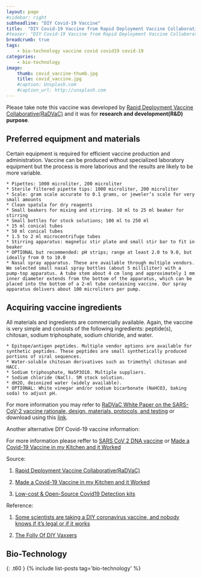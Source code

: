 ```yaml
---
layout: page
#sidebar: right
subheadline: "DIY Covid-19 Vaccine"
title:  "DIY Covid-19 Vaccine from Rapid Deployment Vaccine Collaborative(RaDVaC)"
#teaser: "DIY Covid-19 Vaccine from Rapid Deployment Vaccine Collaborative(RaDVaC)"
breadcrumb: true
tags:
    - bio-technology vaccine covid covid19 covid-19
categories:
    - bio-technology
image:
    thumb: covid_vaccine-thumb.jpg
    title: covid_vaccine.jpg
    #caption: Unsplash.com
    #caption_url: http://unsplash.com
---
```


Please take note this vaccine was developed by [Rapid Deployment Vaccine Collaborative(RaDVaC)](https://radvac.org/) and it was for **research and development(R&D) purpose**.  


## Preferred equipment and materials

Certain equipment is required for efficient vaccine production and administration. Vaccine can be produced without specialized laboratory equipment but the process is more laborious and the results are likely to be more variable.


    * Pipettes: 1000 microliter, 200 microliter
    * Sterile filtered pipette tips: 1000 microliter, 200 microliter
    * Scale: gram scale accurate to 0.1 grams, or jeweler’s scale for very small amounts
    * Clean spatula for dry reagents
    * Small beakers for mixing and stirring. 10 ml to 25 ml beaker for stirring
    * Small bottles for stock solutions; 100 ml to 250 ml
    * 15 ml conical tubes
    * 50 ml conical tubes
    * 1.5 to 2 ml microcentrifuge tubes
    * Stirring apparatus: magnetic stir plate and small stir bar to fit in beaker
    * OPTIONAL but recommended: pH strips; range at least 2.0 to 9.0, but ideally from 0 to 10.0
    * Nasal spray apparatus. These are available through multiple vendors. We selected small nasal spray bottles (about 5 milliliter) with a pump-top apparatus. A tube stem about 4 cm long and approximately 1 mm inner diameter extends from the bottom of the apparatus, which can be placed into the bottom of a 2-ml tube containing vaccine. Our spray apparatus delivers about 100 microliters per pump.



## Acquiring vaccine ingredients

All materials and ingredients are commercially available. Again, the vaccine is very simple and consists of the following ingredients: peptide(s), chitosan, sodium triphosphate, sodium chloride, and water.


    * Epitope/antigen peptides. Multiple vendor options are available for synthetic peptides. These peptides are small synthetically produced portions of viral sequences.
    * Water-soluble chitosan derivatives such as trimethyl chitosan and HACC.
    * Sodium triphosphate, Na5P3O10. Multiple suppliers.
    * Sodium chloride (NaCl). 5M stock solution.
    * dH2O, deionized water (widely available).
    * OPTIONAL: White vinegar and/or sodium bicarbonate (NaHCO3, baking soda) to adjust pH.

For more information you may refer to [RaDVaC White Paper on the SARS-CoV-2 vaccine rationale, design, materials, protocols, and testing](https://radvac.org/white-paper/) or download using this [link](https://github.com/dragon28/dragon28.github.io/raw/gh-pages/pdf/White-Paper-SARS-CoV-2-vaccine-ver-4-1-2.pdf).



Another alternative DIY Covid-19 vaccine information:

For more information please reffer to [SARS CoV 2 DNA vaccine](https://drive.google.com/drive/folders/1SracILuRbiZt4f7EVH2JBvefaHmsOUsC) or [Made a Covid-19 Vaccine in my Kitchen and it Worked](http://www.josiahzayner.com/2020/12/i-made-covid-19-vaccine-in-my-kitchen.html)



Source:

1. [Rapid Deployment Vaccine Collaborative(RaDVaC)](https://radvac.org/vaccine/)

2. [Made a Covid-19 Vaccine in my Kitchen and it Worked](http://www.josiahzayner.com/2020/12/i-made-covid-19-vaccine-in-my-kitchen.html)

3. [Low-cost & Open-Source Covid19 Detection kits](https://app.jogl.io/project/118)

Reference:

1. [Some scientists are taking a DIY coronavirus vaccine, and nobody knows if it’s legal or if it works](https://www.technologyreview.com/2020/07/29/1005720/george-church-diy-coronavirus-vaccine/)

2. [The Folly Of DIY Vaxxers](https://www.biodesigned.org/alex-pearlman/the-folly-of-diy-vaxxers)

## Bio-Technology
{: .t60 }
{% include list-posts tag='bio-technology' %}
